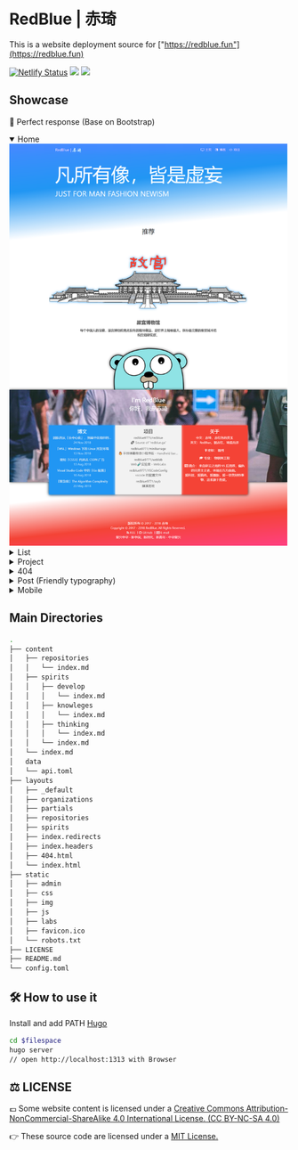 # RedBlue | 赤琦

This is a website deployment source for ["https://redblue.fun"](https://redblue.fun)

[![Netlify Status](https://api.netlify.com/api/v1/badges/de542e77-8341-4aac-aeb0-f3b1ab0e4307/deploy-status)](https://app.netlify.com/sites/redblue/deploys)
![](https://img.shields.io/github/last-commit/redblue9771/redblue.svg)
![](https://img.shields.io/github/license/redblue9771/redblue.svg)

## Showcase

💎 Perfect response (Base on Bootstrap)

<div>
    <details open>
        <summary>Home</summary>
        <img src="static/img/showcase(4).png" style="max-width:500px">
    </details>
    <details>
        <summary>List</summary>
        <img src="static/img/showcase(3).png" style="max-width:500px">
        <p><strong>↑ 此张截图有误，应该是两列式的时间轴 (：来自 Chrome 截图工具的错误……</strong></p>
    </details>
    <details>
        <summary>Project</summary>
        <img src="static/img/showcase(5).png" style="max-width:500px">
    </details>
    <details>
        <summary>404</summary>
        <img src="static/img/showcase(1).png" style="max-width:500px">
    </details>
    <details>
        <summary>Post (Friendly typography)</summary>
        <img src="static/img/showcase(5).png" style="max-width:500px">
    </details>
    <details>
        <summary>Mobile</summary>
        <img src="static/img/showcase(0).png" style="max-width:500px">
    </details>
</div>

## Main Directories

```bash
.
├── content
│   ├── repositories
│   │   └── index.md
│   ├── spirits
│   │   ├── develop
│   │   │   └── index.md
│   │   ├── knowleges
│   │   │   └── index.md
│   │   ├── thinking
│   │   │   └── index.md
│   │   └── index.md
│   └── index.md
│   data
│   └── api.toml
├── layouts
│   ├── _default
│   ├── organizations
│   ├── partials
│   ├── repositories
│   ├── spirits
│   ├── index.redirects
│   ├── index.headers
│   ├── 404.html
│   └── index.html
├── static
│   ├── admin
│   ├── css
│   ├── img
│   ├── js
│   ├── labs
│   ├── favicon.ico
│   └── robots.txt
├── LICENSE
├── README.md
└── config.toml
```

## 🛠 How to use it

Install and add PATH [Hugo](https://gohugo.io)

```bash
cd $filespace
hugo server
// open http://localhost:1313 with Browser
```

## ⚖️ LICENSE

💷 Some website content is licensed under a [Creative Commons Attribution-NonCommercial-ShareAlike 4.0 International License. (CC BY-NC-SA 4.0)](https://creativecommons.org/licenses/by-nc-sa/4.0/)

👉 These source code are licensed under a [MIT License.](https://github.com/redblue9771/redblue/blob/master/LICENSE)
